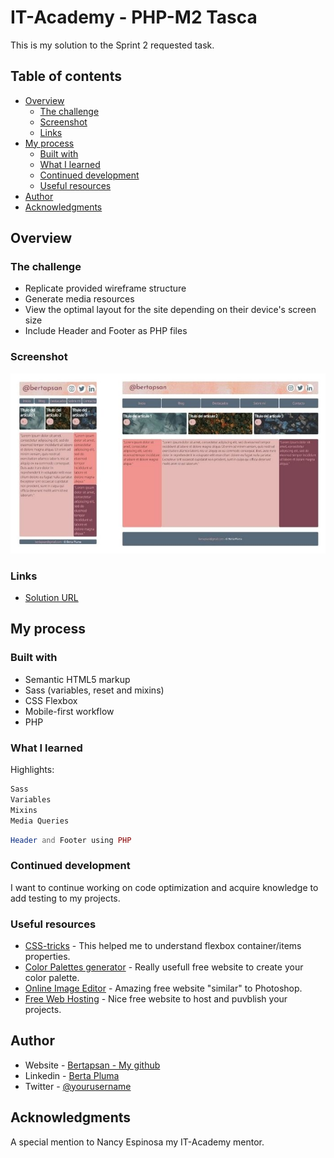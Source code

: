 # IT-Academy - PHP-M2 Tasca

This is my solution to the Sprint 2 requested task.

## Table of contents

- [Overview](#overview)
  - [The challenge](#the-challenge)
  - [Screenshot](#screenshot)
  - [Links](#links)
- [My process](#my-process)
  - [Built with](#built-with)
  - [What I learned](#what-i-learned)
  - [Continued development](#continued-development)
  - [Useful resources](#useful-resources)
- [Author](#author)
- [Acknowledgments](#acknowledgments)

## Overview

### The challenge

- Replicate provided wireframe structure
- Generate media resources
- View the optimal layout for the site depending on their device's screen size
- Include Header and Footer as PHP files

### Screenshot

![](./images/screenshot.jpg)

### Links

- [Solution URL](http://bertapluma.atwebpages.com/PHP-M2/)

## My process

### Built with

- Semantic HTML5 markup
- Sass (variables, reset and mixins)
- CSS Flexbox
- Mobile-first workflow
- PHP

### What I learned

Highlights:

```Sass
Sass
Variables
Mixins
Media Queries
```

```php
Header and Footer using PHP
```

### Continued development

I want to continue working on code optimization and acquire knowledge to add testing to my projects.

### Useful resources

- [CSS-tricks](https://css-tricks.com/snippets/css/a-guide-to-flexbox/) - This helped me to understand flexbox container/items properties.
- [Color Palettes generator](https://colorhunt.co/) - Really usefull free website to create your color palette.
- [Online Image Editor](https://www.photopea.com/) - Amazing free website "similar" to Photoshop.
- [Free Web Hosting](https://www.awardspace.com/) - Nice free website to host and puvblish your projects.

## Author

- Website - [Bertapsan - My github](https://github.com/bertapsan)
- Linkedin - [Berta Pluma](https://www.linkedin.com/in/bertaplumasanjurjo/)
- Twitter - [@yourusername](https://twitter.com/BertaPSan)

## Acknowledgments

A special mention to Nancy Espinosa my IT-Academy mentor.
